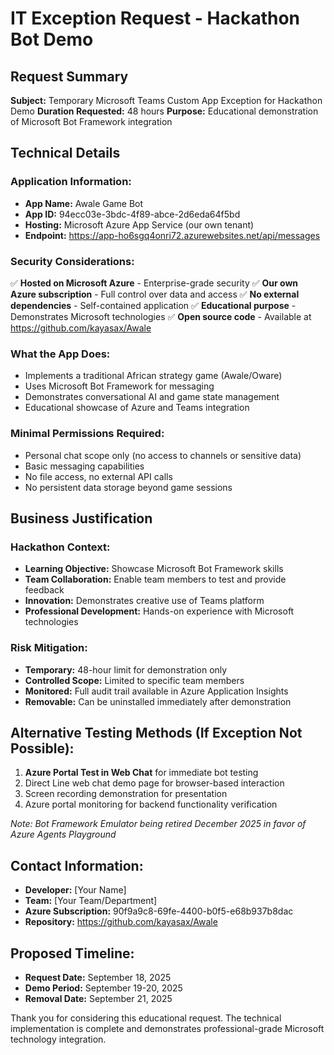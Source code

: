 ﻿# IT Exception Request - Hackathon Bot Demo

## Request Summary
**Subject:** Temporary Microsoft Teams Custom App Exception for Hackathon Demo
**Duration Requested:** 48 hours
**Purpose:** Educational demonstration of Microsoft Bot Framework integration

## Technical Details

### Application Information:
- **App Name:** Awale Game Bot
- **App ID:** 94ecc03e-3bdc-4f89-abce-2d6eda64f5bd
- **Hosting:** Microsoft Azure App Service (our own tenant)
- **Endpoint:** https://app-ho6sgq4onri72.azurewebsites.net/api/messages

### Security Considerations:
✅ **Hosted on Microsoft Azure** - Enterprise-grade security
✅ **Our own Azure subscription** - Full control over data and access
✅ **No external dependencies** - Self-contained application
✅ **Educational purpose** - Demonstrates Microsoft technologies
✅ **Open source code** - Available at https://github.com/kayasax/Awale

### What the App Does:
- Implements a traditional African strategy game (Awale/Oware)
- Uses Microsoft Bot Framework for messaging
- Demonstrates conversational AI and game state management
- Educational showcase of Azure and Teams integration

### Minimal Permissions Required:
- Personal chat scope only (no access to channels or sensitive data)
- Basic messaging capabilities
- No file access, no external API calls
- No persistent data storage beyond game sessions

## Business Justification

### Hackathon Context:
- **Learning Objective:** Showcase Microsoft Bot Framework skills
- **Team Collaboration:** Enable team members to test and provide feedback
- **Innovation:** Demonstrates creative use of Teams platform
- **Professional Development:** Hands-on experience with Microsoft technologies

### Risk Mitigation:
- **Temporary:** 48-hour limit for demonstration only
- **Controlled Scope:** Limited to specific team members
- **Monitored:** Full audit trail available in Azure Application Insights
- **Removable:** Can be uninstalled immediately after demonstration

## Alternative Testing Methods (If Exception Not Possible):
1. **Azure Portal Test in Web Chat** for immediate bot testing
2. Direct Line web chat demo page for browser-based interaction
3. Screen recording demonstration for presentation
4. Azure portal monitoring for backend functionality verification

*Note: Bot Framework Emulator being retired December 2025 in favor of Azure Agents Playground*

## Contact Information:
- **Developer:** [Your Name]
- **Team:** [Your Team/Department]
- **Azure Subscription:** 90f9a9c8-69fe-4400-b0f5-e68b937b8dac
- **Repository:** https://github.com/kayasax/Awale

## Proposed Timeline:
- **Request Date:** September 18, 2025
- **Demo Period:** September 19-20, 2025
- **Removal Date:** September 21, 2025

Thank you for considering this educational request. The technical implementation is complete and demonstrates professional-grade Microsoft technology integration.